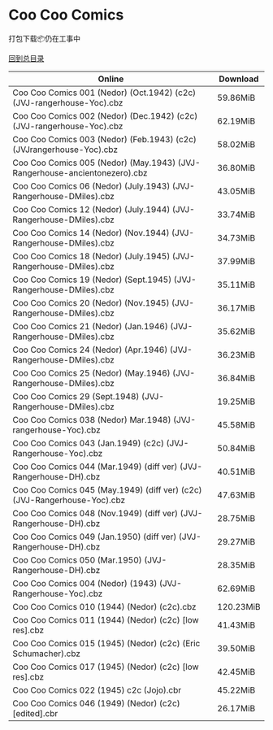 # Coo Coo Comics

打包下载📦仍在工事中

[回到总目录](/Catalogs.md)







Online | Download
--- | ---
Coo Coo Comics 001 (Nedor) (Oct.1942) (c2c) (JVJ-rangerhouse-Yoc).cbz | 59.86MiB
Coo Coo Comics 002 (Nedor) (Dec.1942) (c2c) (JVJ-rangerhouse-Yoc).cbz | 62.19MiB
Coo Coo Comics 003 (Nedor) (Feb.1943) (c2c) (JVJrangerhouse-Yoc).cbz | 58.02MiB
Coo Coo Comics 005 (Nedor) (May.1943) (JVJ-Rangerhouse-ancientonezero).cbz | 36.80MiB
Coo Coo Comics 06 (Nedor) (July.1943) (JVJ-Rangerhouse-DMiles).cbz | 43.05MiB
Coo Coo Comics 12 (Nedor) (July.1944) (JVJ-Rangerhouse-DMiles).cbz | 33.74MiB
Coo Coo Comics 14 (Nedor) (Nov.1944) (JVJ-Rangerhouse-DMiles).cbz | 34.73MiB
Coo Coo Comics 18 (Nedor) (July.1945) (JVJ-Rangerhouse-DMiles).cbz | 37.99MiB
Coo Coo Comics 19 (Nedor) (Sept.1945) (JVJ-Rangerhouse-DMiles).cbz | 35.11MiB
Coo Coo Comics 20 (Nedor) (Nov.1945) (JVJ-Rangerhouse-DMiles).cbz | 36.17MiB
Coo Coo Comics 21 (Nedor) (Jan.1946) (JVJ-Rangerhouse-DMiles).cbz | 35.62MiB
Coo Coo Comics 24 (Nedor) (Apr.1946) (JVJ-Rangerhouse-DMiles).cbz | 36.23MiB
Coo Coo Comics 25 (Nedor) (May.1946) (JVJ-Rangerhouse-DMiles).cbz | 36.84MiB
Coo Coo Comics 29 (Sept.1948) (JVJ-Rangerhouse-DMiles).cbz | 19.25MiB
Coo Coo Comics 038 (Nedor) Mar.1948) (JVJ-rangerhouse-Yoc).cbz | 45.58MiB
Coo Coo Comics 043 (Jan.1949) (c2c) (JVJ-Rangerhouse-Yoc).cbz | 50.84MiB
Coo Coo Comics 044 (Mar.1949) (diff ver) (JVJ-Rangerhouse-DH).cbz | 40.51MiB
Coo Coo Comics 045 (May.1949) (diff ver) (c2c) (JVJ-Rangerhouse-Yoc).cbz | 47.63MiB
Coo Coo Comics 048 (Nov.1949) (diff ver) (JVJ-Rangerhouse-DH).cbz | 28.75MiB
Coo Coo Comics 049 (Jan.1950) (diff ver) (JVJ-Rangerhouse-DH).cbz | 29.27MiB
Coo Coo Comics 050 (Mar.1950) (JVJ-Rangerhouse-DH).cbz | 28.35MiB
Coo Coo Comics 004 (Nedor) (1943) (JVJ-Rangerhouse-Yoc).cbz | 62.69MiB
Coo Coo Comics 010 (1944) (Nedor) (c2c).cbz | 120.23MiB
Coo Coo Comics 011 (1944) (Nedor) (c2c) [low res].cbz | 41.43MiB
Coo Coo Comics 015 (1945) (Nedor) (c2c) (Eric Schumacher).cbz | 39.50MiB
Coo Coo Comics 017 (1945) (Nedor) (c2c) [low res].cbz | 42.45MiB
Coo Coo Comics 022 (1945) c2c (Jojo).cbr | 45.22MiB
Coo Coo Comics 046 (1949) (Nedor) (c2c) [edited].cbr | 26.17MiB
